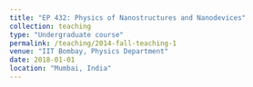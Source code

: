 ```yaml
---
title: "EP 432: Physics of Nanostructures and Nanodevices"
collection: teaching
type: "Undergraduate course"
permalink: /teaching/2014-fall-teaching-1
venue: "IIT Bombay, Physics Department"
date: 2018-01-01
location: "Mumbai, India"
---
```

